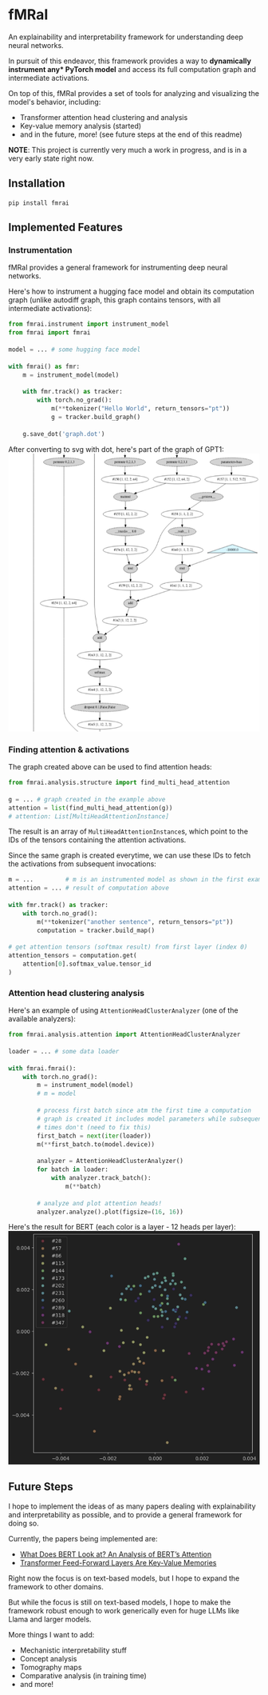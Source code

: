 # fMRaI

An explainability and interpretability framework for understanding deep neural networks.

In pursuit of this endeavor, this framework provides a way to **dynamically instrument any\* PyTorch model** and access its full computation graph and intermediate activations.

On top of this, fMRaI provides a set of tools for analyzing and visualizing the model's behavior, including:
* Transformer attention head clustering and analysis
* Key-value memory analysis (started)
* and in the future, more! (see future steps at the end of this readme)

**NOTE**: This project is currently very much a work in progress, and is in a very early state right now.

## Installation

```
pip install fmrai
```

## Implemented Features

### Instrumentation

fMRaI provides a general framework for instrumenting deep neural networks.

Here's how to instrument a hugging face model and obtain its computation graph (unlike autodiff graph, this graph contains tensors, with all intermediate activations):
```python
from fmrai.instrument import instrument_model
from fmrai import fmrai

model = ... # some hugging face model

with fmrai() as fmr:
    m = instrument_model(model)

    with fmr.track() as tracker:
        with torch.no_grad():
            m(**tokenizer("Hello World", return_tensors="pt"))
            g = tracker.build_graph()

    g.save_dot('graph.dot')
```

After converting to svg with dot, here's part of the graph of GPT1:
![GPT1 graph](./etc/images/gpt1_graph.png)

### Finding attention & activations

The graph created above can be used to find attention heads:
```python
from fmrai.analysis.structure import find_multi_head_attention

g = ... # graph created in the example above
attention = list(find_multi_head_attention(g))
# attention: List[MultiHeadAttentionInstance]
```

The result is an array of `MultiHeadAttentionInstance`s, which point to the IDs of the tensors containing the attention activations.

Since the same graph is created everytime, we can use these IDs to fetch the activations from subsequent invocations:

```python
m = ...         # m is an instrumented model as shown in the first example
attention = ... # result of computation above

with fmr.track() as tracker:
    with torch.no_grad():
        m(**tokenizer("another sentence", return_tensors="pt"))
        computation = tracker.build_map()
        
# get attention tensors (softmax result) from first layer (index 0)
attention_tensors = computation.get(
    attention[0].softmax_value.tensor_id
)
```

### Attention head clustering analysis

Here's an example of using `AttentionHeadClusterAnalyzer` (one of the available analyzers):

```python
from fmrai.analysis.attention import AttentionHeadClusterAnalyzer

loader = ... # some data loader

with fmrai.fmrai():
    with torch.no_grad():
        m = instrument_model(model)
        # m = model

        # process first batch since atm the first time a computation
        # graph is created it includes model parameters while subsequent
        # times don't (need to fix this)
        first_batch = next(iter(loader))
        m(**first_batch.to(model.device))

        analyzer = AttentionHeadClusterAnalyzer()
        for batch in loader:
            with analyzer.track_batch():
                m(**batch)

        # analyze and plot attention heads!
        analyzer.analyze().plot(figsize=(16, 16))
```

Here's the result for BERT (each color is a layer - 12 heads per layer):
![BERT attention head clustering](./etc/images/bert_attention_heads.png)

## Future Steps

I hope to implement the ideas of as many papers dealing with explainability and interpretability as possible, and to provide a general framework for doing so.

Currently, the papers being implemented are:
* [What Does BERT Look at? An Analysis of BERT’s Attention](https://arxiv.org/abs/1906.04341)
* [Transformer Feed-Forward Layers Are Key-Value Memories](https://arxiv.org/abs/2012.14913)

Right now the focus is on text-based models, but I hope to expand the framework to other domains.

But while the focus is still on text-based models, I hope to make the framework robust enough to work generically even for huge LLMs like Llama and larger models.

More things I want to add:
* Mechanistic interpretability stuff
* Concept analysis
* Tomography maps
* Comparative analysis (in training time)
* and more!
